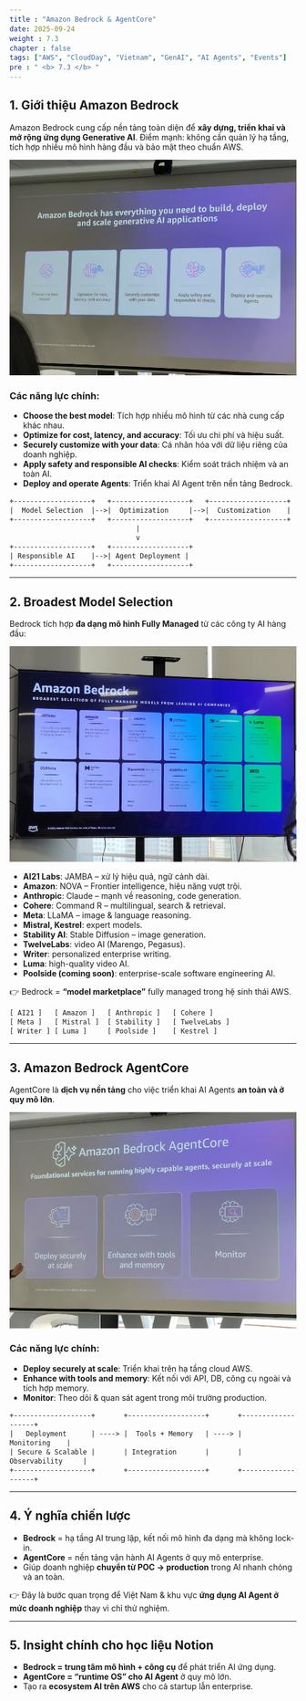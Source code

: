 ```yaml
---
title : "Amazon Bedrock & AgentCore"
date: 2025-09-24
weight : 7.3
chapter : false
tags: ["AWS", "CloudDay", "Vietnam", "GenAI", "AI Agents", "Events"]
pre : " <b> 7.3 </b> "
---
```

## 1. Giới thiệu Amazon Bedrock

Amazon Bedrock cung cấp nền tảng toàn diện để **xây dựng, triển khai và mở rộng ứng dụng Generative AI**.
Điểm mạnh: không cần quản lý hạ tầng, tích hợp nhiều mô hình hàng đầu và bảo mật theo chuẩn AWS.

![](AmazonBedrockOverview.jpg)

### Các năng lực chính:

* **Choose the best model**: Tích hợp nhiều mô hình từ các nhà cung cấp khác nhau.
* **Optimize for cost, latency, and accuracy**: Tối ưu chi phí và hiệu suất.
* **Securely customize with your data**: Cá nhân hóa với dữ liệu riêng của doanh nghiệp.
* **Apply safety and responsible AI checks**: Kiểm soát trách nhiệm và an toàn AI.
* **Deploy and operate Agents**: Triển khai AI Agent trên nền tảng Bedrock.

```cli
+-------------------+   +-------------------+   +-------------------+
|  Model Selection  |-->|  Optimization     |-->|  Customization    |
+-------------------+   +-------------------+   +-------------------+
                               |
                               v
+-------------------+   +-------------------+
| Responsible AI    |-->| Agent Deployment |
+-------------------+   +-------------------+
```

---

## 2. Broadest Model Selection

Bedrock tích hợp **đa dạng mô hình Fully Managed** từ các công ty AI hàng đầu:

![](AmazonBedrockModelProviders.jpg)

* **AI21 Labs**: JAMBA – xử lý hiệu quả, ngữ cảnh dài.
* **Amazon**: NOVA – Frontier intelligence, hiệu năng vượt trội.
* **Anthropic**: Claude – mạnh về reasoning, code generation.
* **Cohere**: Command R – multilingual, search & retrieval.
* **Meta**: LLaMA – image & language reasoning.
* **Mistral, Kestrel**: expert models.
* **Stability AI**: Stable Diffusion – image generation.
* **TwelveLabs**: video AI (Marengo, Pegasus).
* **Writer**: personalized enterprise writing.
* **Luma**: high-quality video AI.
* **Poolside (coming soon)**: enterprise-scale software engineering AI.

👉 Bedrock = **“model marketplace”** fully managed trong hệ sinh thái AWS.

```cli
[ AI21 ]   [ Amazon ]   [ Anthropic ]   [ Cohere ]
[ Meta ]   [ Mistral ]  [ Stability ]   [ TwelveLabs ]
[ Writer ] [ Luma ]     [ Poolside ]    [ Kestrel ]
```

---

## 3. Amazon Bedrock AgentCore

AgentCore là **dịch vụ nền tảng** cho việc triển khai AI Agents **an toàn và ở quy mô lớn**.

![](AmazonBedrockAgentCore.jpg)

### Các năng lực chính:

* **Deploy securely at scale**: Triển khai trên hạ tầng cloud AWS.
* **Enhance with tools and memory**: Kết nối với API, DB, công cụ ngoài và tích hợp memory.
* **Monitor**: Theo dõi & quan sát agent trong môi trường production.

```cli
+-------------------+       +-------------------+       +-------------------+
|   Deployment      | ----> |  Tools + Memory   | ----> |     Monitoring    |
| Secure & Scalable |       | Integration       |       | Observability     |
+-------------------+       +-------------------+       +-------------------+
```

---

## 4. Ý nghĩa chiến lược

* **Bedrock** = hạ tầng AI trung lập, kết nối mô hình đa dạng mà không lock-in.
* **AgentCore** = nền tảng vận hành AI Agents ở quy mô enterprise.
* Giúp doanh nghiệp **chuyển từ POC → production** trong AI nhanh chóng và an toàn.

👉 Đây là bước quan trọng để Việt Nam & khu vực **ứng dụng AI Agent ở mức doanh nghiệp** thay vì chỉ thử nghiệm.

---

## 5. Insight chính cho học liệu Notion

* **Bedrock = trung tâm mô hình + công cụ** để phát triển AI ứng dụng.
* **AgentCore = “runtime OS” cho AI Agent** ở quy mô lớn.
* Tạo ra **ecosystem AI trên AWS** cho cả startup lẫn enterprise.
